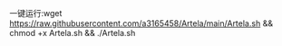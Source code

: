 一键运行:wget https://raw.githubusercontent.com/a3165458/Artela/main/Artela.sh && chmod +x Artela.sh && ./Artela.sh
